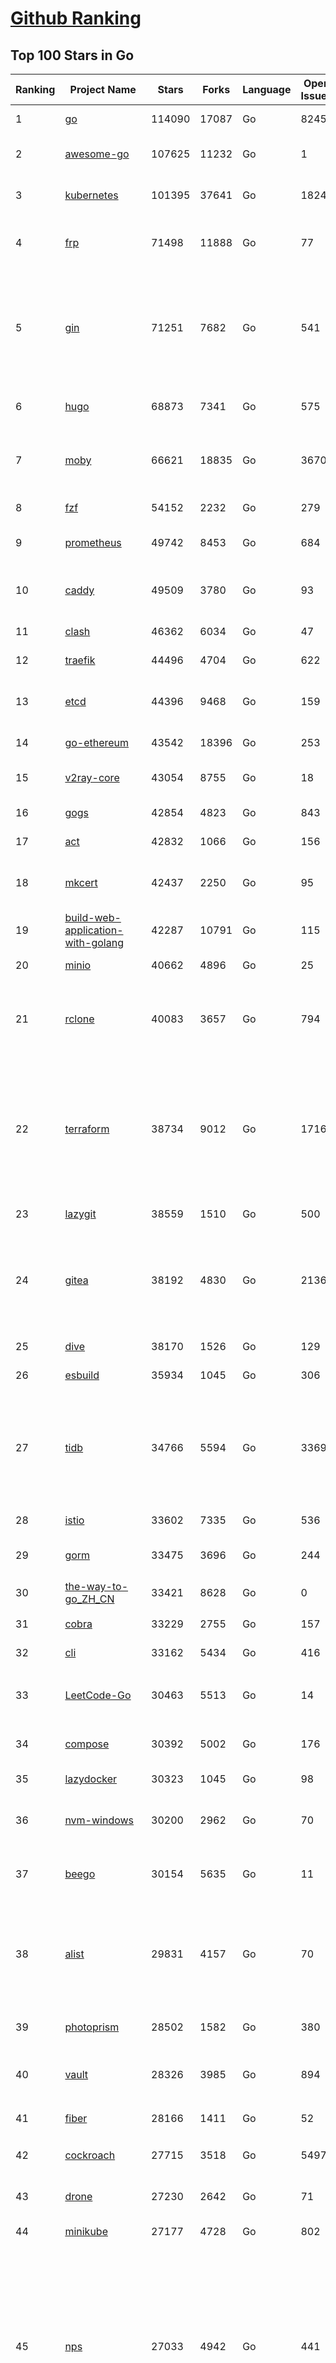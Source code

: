[Github Ranking](../README.md)
==========

## Top 100 Stars in Go

| Ranking | Project Name | Stars | Forks | Language | Open Issues | Description | Last Commit |
| ------- | ------------ | ----- | ----- | -------- | ----------- | ----------- | ----------- |
| 1 | [go](https://github.com/golang/go) | 114090 | 17087 | Go | 8245 | The Go programming language | 2023-09-05T23:36:14Z |
| 2 | [awesome-go](https://github.com/avelino/awesome-go) | 107625 | 11232 | Go | 1 | A curated list of awesome Go frameworks, libraries and software | 2023-09-04T12:44:40Z |
| 3 | [kubernetes](https://github.com/kubernetes/kubernetes) | 101395 | 37641 | Go | 1824 | Production-Grade Container Scheduling and Management | 2023-09-06T02:51:18Z |
| 4 | [frp](https://github.com/fatedier/frp) | 71498 | 11888 | Go | 77 | A fast reverse proxy to help you expose a local server behind a NAT or firewall to the internet. | 2023-09-06T02:18:15Z |
| 5 | [gin](https://github.com/gin-gonic/gin) | 71251 | 7682 | Go | 541 | Gin is a HTTP web framework written in Go (Golang). It features a Martini-like API with much better performance -- up to 40 times faster. If you need smashing performance, get yourself some Gin. | 2023-09-06T02:34:48Z |
| 6 | [hugo](https://github.com/gohugoio/hugo) | 68873 | 7341 | Go | 575 | The world’s fastest framework for building websites. | 2023-09-05T14:00:15Z |
| 7 | [moby](https://github.com/moby/moby) | 66621 | 18835 | Go | 3670 | Moby Project - a collaborative project for the container ecosystem to assemble container-based systems | 2023-09-05T21:08:38Z |
| 8 | [fzf](https://github.com/junegunn/fzf) | 54152 | 2232 | Go | 279 | :cherry_blossom: A command-line fuzzy finder | 2023-09-05T07:29:59Z |
| 9 | [prometheus](https://github.com/prometheus/prometheus) | 49742 | 8453 | Go | 684 | The Prometheus monitoring system and time series database. | 2023-09-06T00:34:06Z |
| 10 | [caddy](https://github.com/caddyserver/caddy) | 49509 | 3780 | Go | 93 | Fast and extensible multi-platform HTTP/1-2-3 web server with automatic HTTPS | 2023-09-06T00:12:36Z |
| 11 | [clash](https://github.com/Dreamacro/clash) | 46362 | 6034 | Go | 47 | A rule-based tunnel in Go. | 2023-09-02T12:56:42Z |
| 12 | [traefik](https://github.com/traefik/traefik) | 44496 | 4704 | Go | 622 | The Cloud Native Application Proxy | 2023-09-05T07:34:05Z |
| 13 | [etcd](https://github.com/etcd-io/etcd) | 44396 | 9468 | Go | 159 | Distributed reliable key-value store for the most critical data of a distributed system | 2023-09-05T18:45:32Z |
| 14 | [go-ethereum](https://github.com/ethereum/go-ethereum) | 43542 | 18396 | Go | 253 | Official Go implementation of the Ethereum protocol | 2023-09-05T14:47:52Z |
| 15 | [v2ray-core](https://github.com/v2ray/v2ray-core) | 43054 | 8755 | Go | 18 | A platform for building proxies to bypass network restrictions. | 2023-09-05T03:13:53Z |
| 16 | [gogs](https://github.com/gogs/gogs) | 42854 | 4823 | Go | 843 | Gogs is a painless self-hosted Git service | 2023-09-04T21:13:53Z |
| 17 | [act](https://github.com/nektos/act) | 42832 | 1066 | Go | 156 | Run your GitHub Actions locally 🚀 | 2023-09-04T18:35:08Z |
| 18 | [mkcert](https://github.com/FiloSottile/mkcert) | 42437 | 2250 | Go | 95 | A simple zero-config tool to make locally trusted development certificates with any names you'd like. | 2023-08-29T08:51:00Z |
| 19 | [build-web-application-with-golang](https://github.com/astaxie/build-web-application-with-golang) | 42287 | 10791 | Go | 115 | A golang ebook intro how to build a web with golang | 2023-09-01T02:56:13Z |
| 20 | [minio](https://github.com/minio/minio) | 40662 | 4896 | Go | 25 | High Performance Object Storage for AI | 2023-09-06T02:27:44Z |
| 21 | [rclone](https://github.com/rclone/rclone) | 40083 | 3657 | Go | 794 | "rsync for cloud storage" - Google Drive, S3, Dropbox, Backblaze B2, One Drive, Swift, Hubic, Wasabi, Google Cloud Storage, Yandex Files | 2023-09-06T01:42:54Z |
| 22 | [terraform](https://github.com/hashicorp/terraform) | 38734 | 9012 | Go | 1716 | Terraform enables you to safely and predictably create, change, and improve infrastructure. It is a source-available tool that codifies APIs into declarative configuration files that can be shared amongst team members, treated as code, edited, reviewed, and versioned. | 2023-09-06T00:28:35Z |
| 23 | [lazygit](https://github.com/jesseduffield/lazygit) | 38559 | 1510 | Go | 500 | simple terminal UI for git commands | 2023-09-05T22:20:39Z |
| 24 | [gitea](https://github.com/go-gitea/gitea) | 38192 | 4830 | Go | 2136 | Git with a cup of tea! Painless self-hosted all-in-one software development service, including Git hosting, code review, team collaboration, package registry and CI/CD | 2023-09-06T02:41:11Z |
| 25 | [dive](https://github.com/wagoodman/dive) | 38170 | 1526 | Go | 129 | A tool for exploring each layer in a docker image | 2023-09-05T15:48:27Z |
| 26 | [esbuild](https://github.com/evanw/esbuild) | 35934 | 1045 | Go | 306 | An extremely fast bundler for the web | 2023-09-04T11:48:33Z |
| 27 | [tidb](https://github.com/pingcap/tidb) | 34766 | 5594 | Go | 3369 | TiDB is an open-source, cloud-native, distributed, MySQL-Compatible database for elastic scale and real-time analytics. Try AI-powered Chat2Query free at : https://tidbcloud.com/free-trial | 2023-09-06T02:57:01Z |
| 28 | [istio](https://github.com/istio/istio) | 33602 | 7335 | Go | 536 | Connect, secure, control, and observe services. | 2023-09-06T02:29:00Z |
| 29 | [gorm](https://github.com/go-gorm/gorm) | 33475 | 3696 | Go | 244 | The fantastic ORM library for Golang, aims to be developer friendly | 2023-09-02T05:39:09Z |
| 30 | [the-way-to-go_ZH_CN](https://github.com/unknwon/the-way-to-go_ZH_CN) | 33421 | 8628 | Go | 0 | 《The Way to Go》中文译本，中文正式名《Go 入门指南》 | 2023-08-12T01:54:36Z |
| 31 | [cobra](https://github.com/spf13/cobra) | 33229 | 2755 | Go | 157 | A Commander for modern Go CLI interactions | 2023-09-01T14:53:55Z |
| 32 | [cli](https://github.com/cli/cli) | 33162 | 5434 | Go | 416 | GitHub’s official command line tool | 2023-09-05T18:25:42Z |
| 33 | [LeetCode-Go](https://github.com/halfrost/LeetCode-Go) | 30463 | 5513 | Go | 14 | ✅ Solutions to LeetCode by Go, 100% test coverage, runtime beats 100% / LeetCode 题解 | 2023-08-01T14:41:22Z |
| 34 | [compose](https://github.com/docker/compose) | 30392 | 5002 | Go | 176 | Define and run multi-container applications with Docker | 2023-09-05T20:36:21Z |
| 35 | [lazydocker](https://github.com/jesseduffield/lazydocker) | 30323 | 1045 | Go | 98 | The lazier way to manage everything docker | 2023-09-05T12:13:53Z |
| 36 | [nvm-windows](https://github.com/coreybutler/nvm-windows) | 30200 | 2962 | Go | 70 | A node.js version management utility for Windows. Ironically written in Go. | 2023-08-17T06:59:00Z |
| 37 | [beego](https://github.com/beego/beego) | 30154 | 5635 | Go | 11 | beego is an open-source, high-performance web framework for the Go programming language. | 2023-09-04T13:57:18Z |
| 38 | [alist](https://github.com/alist-org/alist) | 29831 | 4157 | Go | 70 | 🗂️A file list/WebDAV program that supports multiple storages, powered by Gin and Solidjs. / 一个支持多存储的文件列表/WebDAV程序，使用 Gin 和 Solidjs。 | 2023-09-06T01:59:38Z |
| 39 | [photoprism](https://github.com/photoprism/photoprism) | 28502 | 1582 | Go | 380 | AI-Powered Photos App for the Decentralized Web 🌈💎✨ | 2023-09-04T10:28:46Z |
| 40 | [vault](https://github.com/hashicorp/vault) | 28326 | 3985 | Go | 894 | A tool for secrets management, encryption as a service, and privileged access management | 2023-09-06T01:15:22Z |
| 41 | [fiber](https://github.com/gofiber/fiber) | 28166 | 1411 | Go | 52 | ⚡️ Express inspired web framework written in Go | 2023-09-04T12:51:20Z |
| 42 | [cockroach](https://github.com/cockroachdb/cockroach) | 27715 | 3518 | Go | 5497 | CockroachDB - the open source, cloud-native distributed SQL database. | 2023-09-06T02:33:20Z |
| 43 | [drone](https://github.com/harness/drone) | 27230 | 2642 | Go | 71 | Drone is a Container-Native, Continuous Delivery Platform | 2023-09-01T05:23:41Z |
| 44 | [minikube](https://github.com/kubernetes/minikube) | 27177 | 4728 | Go | 802 | Run Kubernetes locally | 2023-09-06T02:42:23Z |
| 45 | [nps](https://github.com/ehang-io/nps) | 27033 | 4942 | Go | 441 | 一款轻量级、高性能、功能强大的内网穿透代理服务器。支持tcp、udp、socks5、http等几乎所有流量转发，可用来访问内网网站、本地支付接口调试、ssh访问、远程桌面，内网dns解析、内网socks5代理等等……，并带有功能强大的web管理端。a lightweight, high-performance, powerful intranet penetration proxy server, with a powerful web management terminal. | 2023-07-17T03:53:54Z |
| 46 | [consul](https://github.com/hashicorp/consul) | 26866 | 4373 | Go | 1091 | Consul is a distributed, highly available, and data center aware solution to connect and configure applications across dynamic, distributed infrastructure. | 2023-09-06T01:08:54Z |
| 47 | [echo](https://github.com/labstack/echo) | 26508 | 2194 | Go | 52 | High performance, minimalist Go web framework | 2023-09-05T01:11:46Z |
| 48 | [portainer](https://github.com/portainer/portainer) | 26455 | 2233 | Go | 323 | Making Docker and Kubernetes management easy. | 2023-09-06T01:35:17Z |
| 49 | [influxdb](https://github.com/influxdata/influxdb) | 26061 | 3421 | Go | 1746 | Scalable datastore for metrics, events, and real-time analytics | 2023-08-20T02:18:22Z |
| 50 | [pocketbase](https://github.com/pocketbase/pocketbase) | 25660 | 1063 | Go | 40 | Open Source realtime backend in 1 file | 2023-09-05T08:58:31Z |
| 51 | [croc](https://github.com/schollz/croc) | 23476 | 1001 | Go | 109 | Easily and securely send things from one computer to another :crocodile: :package: | 2023-09-05T03:06:06Z |
| 52 | [faas](https://github.com/openfaas/faas) | 23451 | 1869 | Go | 31 | OpenFaaS - Serverless Functions Made Simple | 2023-08-28T07:05:30Z |
| 53 | [logrus](https://github.com/sirupsen/logrus) | 23187 | 2273 | Go | 4 | Structured, pluggable logging for Go. | 2023-07-21T15:53:03Z |
| 54 | [ngrok](https://github.com/inconshreveable/ngrok) | 23186 | 4318 | Go | 225 | Introspected tunnels to localhost | 2023-07-09T00:44:48Z |
| 55 | [docker_practice](https://github.com/yeasy/docker_practice) | 22855 | 5589 | Go | 4 | Learn and understand Docker&Container technologies, with real DevOps practice! | 2023-08-18T04:55:29Z |
| 56 | [go-patterns](https://github.com/tmrts/go-patterns) | 22741 | 2102 | Go | 17 | Curated list of Go design patterns, recipes and idioms | 2023-04-30T11:12:57Z |
| 57 | [milvus](https://github.com/milvus-io/milvus) | 22665 | 2492 | Go | 634 | A cloud-native vector database, storage for next generation AI applications | 2023-09-06T02:58:16Z |
| 58 | [micro](https://github.com/zyedidia/micro) | 22612 | 1146 | Go | 698 | A modern and intuitive terminal-based text editor | 2023-09-02T13:50:40Z |
| 59 | [hub](https://github.com/mislav/hub) | 22529 | 2407 | Go | 239 | A command-line tool that makes git easier to use with GitHub. | 2023-07-25T10:30:58Z |
| 60 | [k9s](https://github.com/derailed/k9s) | 22117 | 1417 | Go | 426 | 🐶 Kubernetes CLI To Manage Your Clusters In Style! | 2023-09-04T23:26:54Z |
| 61 | [lux](https://github.com/iawia002/lux) | 21961 | 2557 | Go | 451 | 👾 Fast and simple video download library and CLI tool written in Go | 2023-08-16T05:58:09Z |
| 62 | [dapr](https://github.com/dapr/dapr) | 21822 | 1707 | Go | 361 | Dapr is a portable, event-driven, runtime for building distributed applications across cloud and edge. | 2023-09-05T23:42:03Z |
| 63 | [vegeta](https://github.com/tsenart/vegeta) | 21795 | 1328 | Go | 52 | HTTP load testing tool and library. It's over 9000! | 2023-09-01T17:19:45Z |
| 64 | [k6](https://github.com/grafana/k6) | 21403 | 1123 | Go | 436 | A modern load testing tool, using Go and JavaScript - https://k6.io | 2023-09-05T17:42:50Z |
| 65 | [kratos](https://github.com/go-kratos/kratos) | 21290 | 3895 | Go | 96 | Your ultimate Go microservices framework for the cloud-native era. | 2023-09-05T12:46:26Z |
| 66 | [fyne](https://github.com/fyne-io/fyne) | 21238 | 1208 | Go | 542 | Cross platform GUI toolkit in Go inspired by Material Design | 2023-09-05T17:33:40Z |
| 67 | [restic](https://github.com/restic/restic) | 21098 | 1347 | Go | 388 | Fast, secure, efficient backup program | 2023-09-05T21:43:34Z |
| 68 | [delve](https://github.com/go-delve/delve) | 20982 | 2093 | Go | 94 | Delve is a debugger for the Go programming language. | 2023-08-31T13:47:43Z |
| 69 | [go-micro](https://github.com/go-micro/go-micro) | 20802 | 2323 | Go | 78 | A Go microservices framework | 2023-08-07T08:46:20Z |
| 70 | [harbor](https://github.com/goharbor/harbor) | 20777 | 4441 | Go | 562 | An open source trusted cloud native registry project that stores, signs, and scans content. | 2023-09-05T19:36:53Z |
| 71 | [cli](https://github.com/urfave/cli) | 20659 | 1696 | Go | 39 | A simple, fast, and fun package for building command line apps in Go | 2023-09-02T22:04:39Z |
| 72 | [testify](https://github.com/stretchr/testify) | 20506 | 1490 | Go | 260 | A toolkit with common assertions and mocks that plays nicely with the standard library | 2023-09-05T11:15:52Z |
| 73 | [learn-go-with-tests](https://github.com/quii/learn-go-with-tests) | 20097 | 2649 | Go | 38 | Learn Go with test-driven development | 2023-09-05T03:17:48Z |
| 74 | [fasthttp](https://github.com/valyala/fasthttp) | 20080 | 1673 | Go | 71 | Fast HTTP package for Go. Tuned for high performance. Zero memory allocations in hot paths. Up to 10x faster than net/http | 2023-09-02T15:56:18Z |
| 75 | [loki](https://github.com/grafana/loki) | 19941 | 2896 | Go | 1014 | Like Prometheus, but for logs. | 2023-09-06T01:01:18Z |
| 76 | [websocket](https://github.com/gorilla/websocket) | 19747 | 3390 | Go | 29 | Package gorilla/websocket is a fast, well-tested and widely used WebSocket implementation for Go. | 2023-09-05T19:52:08Z |
| 77 | [bubbletea](https://github.com/charmbracelet/bubbletea) | 19622 | 618 | Go | 45 | A powerful little TUI framework 🏗 | 2023-09-04T17:28:41Z |
| 78 | [zap](https://github.com/uber-go/zap) | 19621 | 1395 | Go | 98 | Blazing fast, structured, leveled logging in Go. | 2023-09-06T00:31:33Z |
| 79 | [dgraph](https://github.com/dgraph-io/dgraph) | 19567 | 1484 | Go | 206 | The high-performance database for modern applications | 2023-09-06T02:06:42Z |
| 80 | [mux](https://github.com/gorilla/mux) | 19081 | 1801 | Go | 10 | Package gorilla/mux is a powerful HTTP router and URL matcher for building Go web servers with 🦍 | 2023-09-03T20:05:09Z |
| 81 | [podman](https://github.com/containers/podman) | 18976 | 2048 | Go | 418 | Podman: A tool for managing OCI containers and pods. | 2023-09-06T01:58:57Z |
| 82 | [Cloudreve](https://github.com/cloudreve/Cloudreve) | 18854 | 3118 | Go | 200 | 🌩支持多家云存储的云盘系统 (Self-hosted file management and sharing system, supports multiple storage providers) | 2023-08-14T17:29:51Z |
| 83 | [grpc-go](https://github.com/grpc/grpc-go) | 18692 | 4099 | Go | 127 | The Go language implementation of gRPC. HTTP/2 based RPC | 2023-09-05T22:47:23Z |
| 84 | [trivy](https://github.com/aquasecurity/trivy) | 18508 | 1844 | Go | 144 | Find vulnerabilities, misconfigurations, secrets, SBOM in containers, Kubernetes, code repositories, clouds and more | 2023-09-05T21:29:12Z |
| 85 | [AdGuardHome](https://github.com/AdguardTeam/AdGuardHome) | 18394 | 1527 | Go | 873 | Network-wide ads & trackers blocking DNS server | 2023-09-05T15:55:00Z |
| 86 | [jaeger](https://github.com/jaegertracing/jaeger) | 18210 | 2229 | Go | 332 | CNCF Jaeger, a Distributed Tracing Platform | 2023-09-06T02:22:13Z |
| 87 | [gin-vue-admin](https://github.com/flipped-aurora/gin-vue-admin) | 18204 | 5504 | Go | 36 | 基于vite+vue3+gin搭建的开发基础平台（支持TS,JS混用），集成jwt鉴权，权限管理，动态路由，显隐可控组件，分页封装，多点登录拦截，资源权限，上传下载，代码生成器，表单生成器,chatGPT自动查表等开发必备功能。 | 2023-09-06T01:13:49Z |
| 88 | [seaweedfs](https://github.com/seaweedfs/seaweedfs) | 18194 | 2018 | Go | 209 | SeaweedFS is a fast distributed storage system for blobs, objects, files, and data lake, for billions of files! Blob store has O(1) disk seek, cloud tiering. Filer supports Cloud Drive, cross-DC active-active replication, Kubernetes, POSIX FUSE mount, S3 API, S3 Gateway, Hadoop, WebDAV, encryption, Erasure Coding. | 2023-09-05T17:35:39Z |
| 89 | [gotty](https://github.com/yudai/gotty) | 18003 | 1369 | Go | 103 | Share your terminal as a web application | 2023-03-24T15:55:33Z |
| 90 | [go-redis](https://github.com/redis/go-redis) | 17960 | 2159 | Go | 186 | Redis Go client | 2023-09-05T10:39:55Z |
| 91 | [goreplay](https://github.com/buger/goreplay) | 17785 | 1807 | Go | 272 | GoReplay is an open-source tool for capturing and replaying live HTTP traffic into a test environment in order to continuously test your system with real data. It can be used to increase confidence in code deployments, configuration changes and infrastructure changes. | 2023-08-07T13:47:16Z |
| 92 | [learngo](https://github.com/inancgumus/learngo) | 17633 | 2383 | Go | 5 | ❤️ 1000+ Hand-Crafted Go Examples, Exercises, and Quizzes. 🚀 Learn Go by fixing 1000+ tiny programs. | 2023-06-09T11:03:13Z |
| 93 | [authelia](https://github.com/authelia/authelia) | 17284 | 955 | Go | 68 | The Single Sign-On Multi-Factor portal for web apps | 2023-09-06T01:57:32Z |
| 94 | [websocketd](https://github.com/joewalnes/websocketd) | 16931 | 1017 | Go | 44 | Turn any program that uses STDIN/STDOUT into a WebSocket server. Like inetd, but for WebSockets.  | 2023-07-13T18:18:59Z |
| 95 | [xbar](https://github.com/matryer/xbar) | 16924 | 652 | Go | 150 | Put the output from any script or program into your macOS Menu Bar (the BitBar reboot) | 2023-09-05T12:48:21Z |
| 96 | [fx](https://github.com/antonmedv/fx) | 16884 | 458 | Go | 22 | Terminal JSON viewer | 2023-09-01T09:04:31Z |
| 97 | [vitess](https://github.com/vitessio/vitess) | 16716 | 1989 | Go | 788 | Vitess is a database clustering system for horizontal scaling of MySQL. | 2023-09-05T22:11:31Z |
| 98 | [cilium](https://github.com/cilium/cilium) | 16355 | 2380 | Go | 894 | eBPF-based Networking, Security, and Observability | 2023-09-06T02:43:48Z |
| 99 | [hey](https://github.com/rakyll/hey) | 16189 | 1127 | Go | 105 | HTTP load generator, ApacheBench (ab) replacement | 2023-07-19T07:13:49Z |
| 100 | [grpc-gateway](https://github.com/grpc-ecosystem/grpc-gateway) | 15977 | 2048 | Go | 109 | gRPC to JSON proxy generator following the gRPC HTTP spec | 2023-09-05T21:50:12Z |

